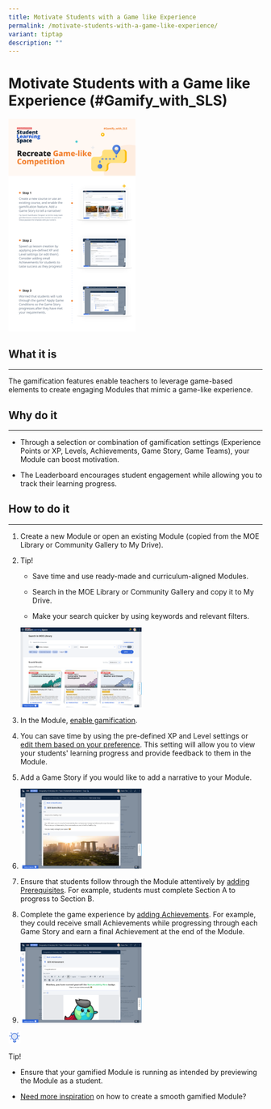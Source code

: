 ```yaml
---
title: Motivate Students with a Game like Experience
permalink: /motivate-students-with-a-game-like-experience/
variant: tiptap
description: ""
---
```

<h1>Motivate Students with a Game like Experience (#Gamify_with_SLS)</h1>
<div class="isomer-image-wrapper">
<img style="width:50%" height="auto" width="100%" src="/images/2Teacher/Marcomms/SLS%20Superhero%20Quiz/Gamify%2001.png">
</div>
<h2>What it is</h2>
<hr>
<p>The gamification features enable teachers to leverage game-based elements
to create engaging Modules that mimic a game-like experience.</p>
<h2>Why do it</h2>
<hr>
<ul data-tight="true" class="tight">
<li>
<p>Through a selection or combination of gamification settings (Experience
Points or XP, Levels, Achievements, Game Story, Game Teams), your Module
can boost motivation.</p>
</li>
<li>
<p>The Leaderboard encourages student engagement while allowing you to track
their learning progress.</p>
</li>
</ul>
<h2>How to do it</h2>
<hr>
<ol>
<li>
<p>Create a new Module or open an existing Module (copied from the MOE Library
or Community Gallery to My Drive).</p>
</li>
<li>
<p>Tip!</p>
<ul data-tight="true" class="tight">
<li>
<p>Save time and use ready-made and curriculum-aligned Modules.</p>
</li>
<li>
<p>Search in the MOE Library or Community Gallery and copy it to My Drive.</p>
</li>
<li>
<p>Make your search quicker by using keywords and relevant filters.</p>
</li>
</ul>
<p></p>
<div class="isomer-image-wrapper">
<img style="width: 50%;" height="auto" width="100%" src="/images/2Teacher/Marcomms/SLS%20Superhero%20Quiz/Gamify.png">
</div>
</li>
<li>
<p>In the Module, <a href="/teacher-user-guide/gamify/manage-gamification-settings/" rel="noopener noreferrer nofollow" target="_blank">enable gamification</a>.</p>
</li>
<li>
<p>You can save time by using the pre-defined XP and Level settings or
<a href="/teacher-user-guide/gamify/manage-gamification-settings/" rel="noopener noreferrer nofollow" target="_blank">edit them based on your preference</a>. This setting will allow you to
view your students' learning progress and provide feedback to them in the
Module.</p>
</li>
<li>
<p>Add a Game Story if you would like to add a narrative to your Module.</p>
</li>
<li>
<p></p>
<div class="isomer-image-wrapper">
<img style="width: 50%;" height="auto" width="100%" src="/images/2Teacher/Marcomms/SLS%20Superhero%20Quiz/Gamify4.png">
</div>
</li>
<li>
<p>Ensure that students follow through the Module attentively by <a href="/teacher-user-guide/differentiate/add-section-prerequisites/" rel="noopener noreferrer nofollow" target="_blank">adding Prerequisites</a>.
For example, students must complete Section A to progress to Section B.</p>
</li>
<li>
<p>Complete the game experience by <a href="/teacher-user-guide/gamify/manage-gamification-settings/" rel="noopener noreferrer nofollow" target="_blank">adding Achievements</a>.
For example, they could receive small Achievements while progressing through
each Game Story and earn a final Achievement at the end of the Module.</p>
</li>
<li>
<p></p>
<div class="isomer-image-wrapper">
<img style="width: 50%;" height="auto" width="100%" src="/images/2Teacher/Marcomms/SLS%20Superhero%20Quiz/Gamify6.png">
</div>
</li>
</ol>
<div class="isomer-image-wrapper">
<img style="width:1.5rem; display: inline;" height="auto" width="100%" src="/images/Icons/Bulb32.svg">
</div>
<p>Tip!</p>
<ul data-tight="true" class="tight">
<li>
<p>Ensure that your gamified Module is running as intended by previewing
the Module as a student.</p>
</li>
<li>
<p><a href="/teacher-user-guide/gamify/game-stories-and-collectibles/" rel="noopener noreferrer nofollow" target="_blank">Need more inspiration</a> on
how to create a smooth gamified Module?</p>
</li>
</ul>
<p></p>